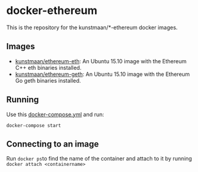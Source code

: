 # docker-ethereum

This is the repository for the kunstmaan/*-ethereum docker images.

## Images

* [kunstmaan/ethereum-eth](https://hub.docker.com/r/kunstmaan/ethereum-eth/): An Ubuntu 15.10 image with the Ethereum C++ eth binaries installed.
* [kunstmaan/ethereum-geth](https://hub.docker.com/r/kunstmaan/ethereum-geth/): An Ubuntu 15.10 image with the Ethereum Go geth binaries installed.

## Running

Use this [docker-compose.yml](https://github.com/Kunstmaan/docker-ethereum/blob/master/docker-compose.yml) and run:

```
docker-compose start
```

## Connecting to an image

Run `docker ps`to find the name of the container and attach to it by running `docker attach <containername>`
